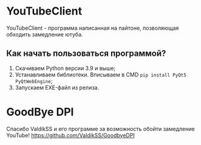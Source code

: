 # YouTubeClient
YouTubeClient - программа написанная на пайтоне, позволяющая обходить замедление ютуба.

## Как начать пользоваться программой?
1. Скачиваем Python версии 3.9 и выше;
2. Устанавливаем библиотеки. Вписываем в CMD `pip install PyQt5 PyQtWebEngine`;
3. Запускаем EXE-файл из релиза.

# GoodBye DPI
Спасибо ValdikSS и его программе за возможность обойти замедление YouTube!
https://github.com/ValdikSS/GoodbyeDPI
